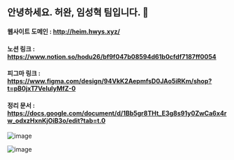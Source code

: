 ## 안녕하세요. 허완, 임성혁 팀입니다. 👋

#### 웹사이트 도메인 : http://heim.hwys.xyz/
#### 노션 링크 : https://www.notion.so/hodu26/bf9f047b08594d61b0cfdf7187ff0054
#### 피그마 링크 : https://www.figma.com/design/94VkK2AepmfsD0JAo5iRKm/shop?t=pB0jxT7VeIulyMfZ-0
#### 정리 문서 : https://docs.google.com/document/d/1Bb5gr8THt_E3g8s91y0ZwCa6x4rw_odxzHxnKjOiB3o/edit?tab=t.0

![image](https://github.com/user-attachments/assets/f42f3539-d02e-4d01-a1cf-f6f0422c6393)


![image](https://github.com/user-attachments/assets/5dd5069c-b692-4fe9-bde2-bb5b8965d3aa)

